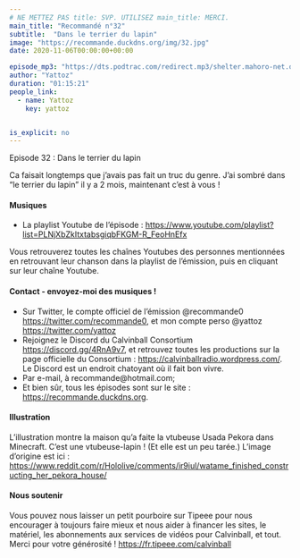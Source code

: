 ```yaml
---
# NE METTEZ PAS title: SVP. UTILISEZ main_title: MERCI.
main_title: "Recommandé n°32"
subtitle:  "Dans le terrier du lapin"
image: "https://recommande.duckdns.org/img/32.jpg"
date: 2020-11-06T00:00:00+00:00

episode_mp3: "https://dts.podtrac.com/redirect.mp3/shelter.mahoro-net.org/~yattoz/recommande/episodes/episode32.mp3"
author: "Yattoz"
duration: "01:15:21"
people_link: 
  - name: Yattoz
    key: yattoz


is_explicit: no
---
```


<PodcastHeader/>

<!-- ECRIRE LA DESCRIPTION DE L'EPISODE SOUS CETTE LIGNE -->


 Episode 32 : Dans le terrier du lapin 

<p>Ca faisait longtemps que j’avais pas fait un truc du genre. J’ai sombré dans “le terrier du lapin” il y a 2 mois, maintenant c’est à vous !</p>

<h4>Musiques</h4>

<ul>
  <li>La playlist Youtube de l’épisode : <a href="https://www.youtube.com/playlist?list=PLNjXbZkItxtabsgiqbFKGM-R_FeoHnEfx" rel="nofollow">https://www.youtube.com/playlist?list=PLNjXbZkItxtabsgiqbFKGM-R_FeoHnEfx</a></li>
</ul>

<p>Vous retrouverez toutes les chaînes Youtubes des personnes mentionnées en retrouvant leur chanson dans la playlist de l’émission, puis en cliquant sur leur chaîne Youtube.</p>

<h4>Contact - envoyez-moi des musiques !</h4>

<ul>
  <li>Sur Twitter, le compte officiel de l’émission @recommande0 <a href="https://twitter.com/recommande0" rel="nofollow">https://twitter.com/recommande0</a>, et mon compte perso @yattoz <a href="https://twitter.com/yattoz" rel="nofollow">https://twitter.com/yattoz</a></li>
  <li>Rejoignez le Discord du Calvinball Consortium <a href="https://discord.gg/4RnA9v7" rel="nofollow">https://discord.gg/4RnA9v7</a>, et retrouvez toutes les productions sur la page officielle du Consortium : <a href="https://calvinballradio.wordpress.com/" rel="nofollow">https://calvinballradio.wordpress.com/</a>. Le Discord est un endroit chatoyant où il fait bon vivre.</li>
  <li>Par e-mail, à recommande@hotmail.com;</li>
  <li>Et bien sûr, tous les épisodes sont sur le site : <a href="https://recommande.duckdns.org" rel="nofollow">https://recommande.duckdns.org</a>.</li>
</ul>

<h4>Illustration</h4>

<p>L’illustration montre la maison qu’a faite la vtubeuse Usada Pekora dans Minecraft. C’est une vtubeuse-lapin ! (Et elle est un peu tarée.) L’image d’origine est ici : <a href="https://www.reddit.com/r/Hololive/comments/ir9iul/watame_finished_constructing_her_pekora_house/" rel="nofollow">https://www.reddit.com/r/Hololive/comments/ir9iul/watame_finished_constructing_her_pekora_house/</a></p>

<h4>Nous soutenir</h4>

<p>Vous pouvez nous laisser un petit pourboire sur Tipeee pour nous encourager à toujours faire mieux et nous aider à financer les sites, le matériel, les abonnements aux services de vidéos pour Calvinball, et tout. Merci pour votre générosité ! <a href="https://fr.tipeee.com/calvinball" rel="nofollow">https://fr.tipeee.com/calvinball</a></p>



